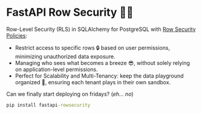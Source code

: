 <!-- These are examples of badges you might want to add to your README:
     please update the URLs accordingly

[![Built Status](https://api.cirrus-ci.com/github/jwdobken/fastapi-rowsecurity.svg?branch=main)](https://cirrus-ci.com/github/<USER>/fastapi-rowsecurity)
[![ReadTheDocs](https://readthedocs.org/projects/fastapi-rowsecurity/badge/?version=latest)](https://fastapi-rowsecurity.readthedocs.io/en/stable/)
[![Coveralls](https://img.shields.io/coveralls/github/<USER>/fastapi-rowsecurity/main.svg)](https://coveralls.io/r/<USER>/fastapi-rowsecurity)
[![PyPI-Server](https://img.shields.io/pypi/v/fastapi-rowsecurity.svg)](https://pypi.org/project/fastapi-rowsecurity/)
[![Conda-Forge](https://img.shields.io/conda/vn/conda-forge/fastapi-rowsecurity.svg)](https://anaconda.org/conda-forge/fastapi-rowsecurity)
[![Monthly Downloads](https://pepy.tech/badge/fastapi-rowsecurity/month)](https://pepy.tech/project/fastapi-rowsecurity)
[![Twitter](https://img.shields.io/twitter/url/http/shields.io.svg?style=social&label=Twitter)](https://twitter.com/fastapi-rowsecurity)
-->

# FastAPI Row Security 🚣‍♂️

Row-Level Security (RLS) in SQLAlchemy for PostgreSQL with [Row Security Policies](https://www.postgresql.org/docs/current/ddl-rowsecurity.html):

- Restrict access to specific rows 🔒 based on user permissions, minimizing unauthorized data exposure.
- Managing who sees what becomes a breeze 😎, without solely relying on application-level permissions.
- Perfect for Scalability and Multi-Tenancy: keep the data playground organized 🏢, ensuring each tenant plays in their own sandbox.

Can we finally start deploying on fridays? (_eh... no_)

```cmd
pip install fastapi-rowsecurity
```
